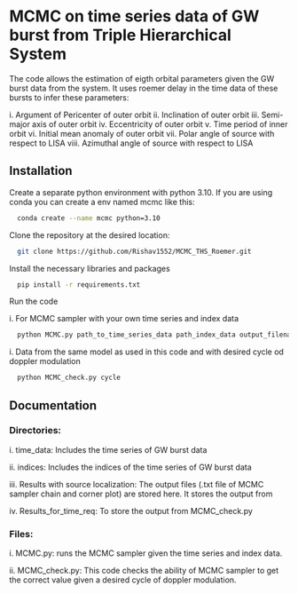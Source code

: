
# MCMC on time series data of GW burst from Triple Hierarchical System

The code allows the estimation of eigth orbital parameters given the GW burst data from the system. It uses roemer delay in the time data of these bursts to infer these parameters:

i. Argument of Pericenter of outer orbit
ii. Inclination of outer orbit
iii. Semi-major axis of outer orbit
iv. Eccentricity of outer orbit
v. Time period of inner orbit 
vi. Initial mean anomaly of outer orbit
vii. Polar angle of source with respect to LISA
viii. Azimuthal angle of source with respect to LISA

## Installation

Create a separate python environment with python 3.10. If you are using conda you can create a env named mcmc like this:
```bash
  conda create --name mcmc python=3.10
```

Clone the repository at the desired location:

```bash
  git clone https://github.com/Rishav1552/MCMC_THS_Roemer.git
```
Install the necessary libraries and packages
```bash
  pip install -r requirements.txt
```
Run the code

i. For MCMC sampler with your own time series and index data
```bash
  python MCMC.py path_to_time_series_data path_index_data output_filename
```
i. Data from the same model as used in this code and with desired cycle od doppler modulation
```bash
  python MCMC_check.py cycle
```


## Documentation

### Directories:

i. time_data: Includes the time series of GW burst data

ii. indices: Includes the indices of the time series of GW burst data

iii. Results with source localization: The output files (.txt file of MCMC sampler chain and corner plot) are stored here. It stores the output from 

iv. Results_for_time_req: To store the output from MCMC_check.py

### Files:

i. MCMC.py: runs the MCMC sampler given the time series and index data.

ii. MCMC_check.py: This code checks the ability of MCMC sampler to get the correct value given a desired cycle of doppler modulation.



